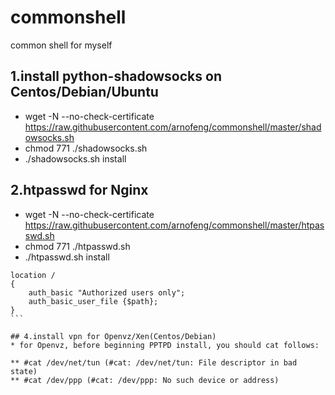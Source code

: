 # commonshell
common shell for myself

## 1.install python-shadowsocks on Centos/Debian/Ubuntu
* wget -N --no-check-certificate https://raw.githubusercontent.com/arnofeng/commonshell/master/shadowsocks.sh
* chmod 771 ./shadowsocks.sh
* ./shadowsocks.sh install

## 2.htpasswd for Nginx 
* wget -N --no-check-certificate https://raw.githubusercontent.com/arnofeng/commonshell/master/htpasswd.sh
* chmod 771 ./htpasswd.sh
* ./htpasswd.sh install

``````nginx
location /
{
	auth_basic "Authorized users only";
	auth_basic_user_file {$path};
}
```

## 4.install vpn for Openvz/Xen(Centos/Debian)
* for Openvz, before beginning PPTPD install, you should cat follows:

** #cat /dev/net/tun (#cat: /dev/net/tun: File descriptor in bad state)
** #cat /dev/ppp (#cat: /dev/ppp: No such device or address)
